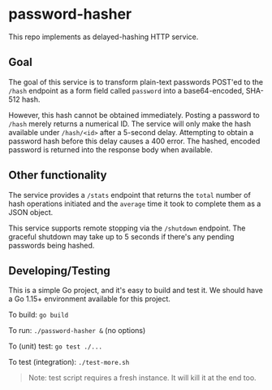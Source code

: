 # password-hasher

This repo implements as delayed-hashing HTTP service.

## Goal

The goal of this service is to transform plain-text passwords POST'ed to the 
`/hash` endpoint as a form field called `password` into a base64-encoded, 
SHA-512 hash.

However, this hash cannot be obtained immediately. Posting a password to `/hash`
merely returns a numerical ID. The service will only make the hash available
under `/hash/<id>` after a 5-second delay. Attempting to obtain a password hash
before this delay causes a 400 error. The hashed, encoded password is returned 
into the response body when available.

## Other functionality

The service provides a `/stats` endpoint that returns the `total` number of
hash operations initiated and the `average` time it took to complete them as a
JSON object.

This service supports remote stopping via the `/shutdown` endpoint. The graceful
shutdown may take up to 5 seconds if there's any pending passwords being hashed.

## Developing/Testing

This is a simple Go project, and it's easy to build and test it.
We should have a Go 1.15+ environment available for this project.

To build:
`go build`

To run:
`./password-hasher &` (no options)

To (unit) test:
`go test ./...`

To test (integration):
`./test-more.sh`

> Note: test script requires a fresh instance. It will kill it at the end too.
